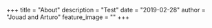 +++
title = "About"
description = "Test"
date = "2019-02-28" 
author = "Jouad and Arturo"
feature_image = ""
+++


